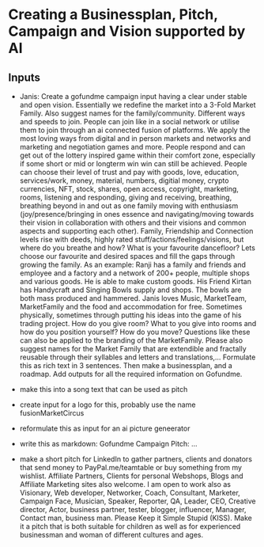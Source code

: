 # Creating a Businessplan, Pitch, Campaign and Vision supported by AI

## Inputs

- Janis: Create a gofundme campaign input having a clear under stable and open vision. Essentially we redefine the market into a 3-Fold Market Family. Also suggest names for the family/community. Different ways and speeds to join. People can join like in a social network or utilise them to join through an ai connected fusion of platforms. We apply the most loving ways from digital and in person markets and networks and marketing and negotiation games and more. People respond and can get out of the lottery inspired game within their comfort zone, especially if some short or mid or longterm win win can still be achieved. People can choose their level of trust and pay with goods, love, education, services/work, money, material, numbers, digitial money, crypto currencies, NFT, stock, shares, open access, copyright, marketing, rooms, listening and responding, giving and receiving, breathing, breathing beyond in and out as one family moving with enthusiasm (joy/presence/bringing in ones essence and navigating/moving towards their vision in collaboration with others and their visions and common aspects and supporting each other). Family, Friendship and Connection levels rise with deeds, highly rated stuff/actions/feelings/visions, but where do you breathe and how? What is your favourite dancefloor? Lets choose our favourite and desired spaces and fill the gaps through growing the family. As an example: Ranji has a family and friends and employee and a factory and a network of 200+ people, multiple shops and various goods. He is able to make custom goods. His Friend Kirtan has Handycraft and Singing Bowls supply and shops. The bowls are both mass produced and hammered. Janis loves Music, MarketTeam, MarketFamily and the food and accommodation for free. Sometimes physically, sometimes through putting his ideas into the game of his trading project. How do you give room? What to you give into rooms and how do you position yourself? How do you move? Questions like these can also be applied to the branding of the MarketFamily. Please also suggest names for the Market Family that are extendible and fractally reusable through their syllables and letters and translations,...
Formulate this as rich text in 3 sentences. Then make a businessplan, and a roadmap. Add outputs for all the required information on Gofundme.

- make this into a song text that can be used as pitch
- create input for a logo for this, probably use the name fusionMarketCircus
- reformulate this as input for an ai picture geneerator
- write this as markdown: Gofundme Campaign Pitch: ...
- make a short pitch for LinkedIn to gather partners, clients and donators that send money to PayPal.me/teamtable or buy something from my wishlist. Affiliate Partners, Clients for personal Webshops, Blogs and Affiliate Marketing sites also welcome. I am open to work also as Visionary, Web developer, Networker, Coach, Consultant, Marketer, Campaign Face, Musician, Speaker, Reporter, QA, Leader, CEO, Creative director, Actor, business partner, tester, blogger, influencer, Manager, Contact man, business man. 
Please Keep it Simple Stupid (KISS). Make it a pitch that is both suitable for children as well as for experienced businessman and woman of different cultures and ages. 



